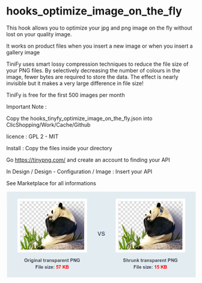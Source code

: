 # hooks_optimize_image_on_the_fly

This hook allows you to optimize your jpg and png image on the fly without lost on your quality image.

It works on product files when you insert a new image or when you insert a gallery image
 

TiniFy uses smart lossy compression techniques to reduce the file size of your PNG files. By selectively decreasing the number of colours in the image, fewer bytes are required to store the data. The effect is nearly invisible but it makes a very large difference in file size!

TiniFy is free for the first 500 images per month


Important Note :

Copy the hooks_tinyfy_optimize_image_on_the_fly.json into ClicShopping/Work/Cache/Github

licence  : GPL 2 - MIT

Install :
Copy the files inside your directory

Go https://tinypng.com/ and create an account to finding your API

In Design / Design - Configuration / Image : Insert your API

See Marketplace for all informations

![image](https://github.com/ClicShoppingOfficialModulesV3/hooks_optimize_image_on_the_fly/blob/master/ModuleInfosJson/image.png)